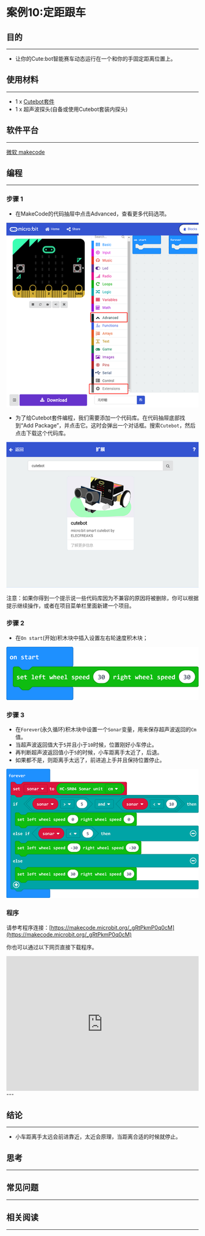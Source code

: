 # 案例10:定距跟车

## 目的
---
- 让你的Cute:bot智能赛车动态运行在一个和你的手固定距离位置上。

## 使用材料
---
- 1 x [Cutebot套件](https://www.elecfreaks.com/store/cute-bot.html)
- 1 x 超声波探头(自备或使用Cutebot套装内探头)

## 软件平台
---
[微软 makecode](https://makecode.microbit.org/#)

## 编程
---
### 步骤 1
- 在MakeCode的代码抽屉中点击Advanced，查看更多代码选项。

![](./images/cutebot-pk-1.png)

- 为了给Cutebot套件编程，我们需要添加一个代码库。在代码抽屉底部找到“Add Package”，并点击它。这时会弹出一个对话框。搜索`Cutebot`，然后点击下载这个代码库。

![](./images/cutebot-pk-11.png)

注意：如果你得到一个提示说一些代码库因为不兼容的原因将被删除，你可以根据提示继续操作，或者在项目菜单栏里面新建一个项目。

### 步骤 2

- 在`On start`(开始)积木块中插入设置左右轮速度积木块；

![](./images/case_10_01.png)

### 步骤 3

- 在`Forever`(永久循环)积木块中设置一个`Sonar`变量，用来保存超声波返回的`Cm`值。
- 当超声波返回值大于`5`并且小于`10`时候，位置刚好小车停止。
- 再判断超声波返回值小于`5`的时候，小车距离手太近了，后退。
- 如果都不是，则距离手太远了，前进追上手并且保持位置停止。

![](./images/case_10_02.png)


### 程序

请参考程序连接：[https://makecode.microbit.org/_gRtPkmP0q0cM](https://makecode.microbit.org/_gRtPkmP0q0cM)

你也可以通过以下网页直接下载程序。

<div style="position:relative;height:0;padding-bottom:70%;overflow:hidden;">
<iframe style="position:absolute;top:0;left:0;width:100%;height:100%;" src="https://makecode.microbit.org/#pub:https://makecode.microbit.org/_gRtPkmP0q0cM" frameborder="0" sandbox="allow-popups allow-forms allow-scripts allow-same-origin">
</iframe>
</div>  
---

## 结论
---
- 小车距离手太远会前进靠近，太近会原理，当距离合适的时候就停止。

## 思考
---

## 常见问题
---
## 相关阅读  
---